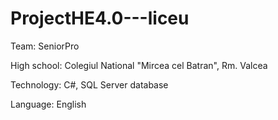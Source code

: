 # ProjectHE4.0---liceu

Team: SeniorPro

High school: Colegiul National "Mircea cel Batran", Rm. Valcea

Technology: C#, SQL Server database

Language: English
